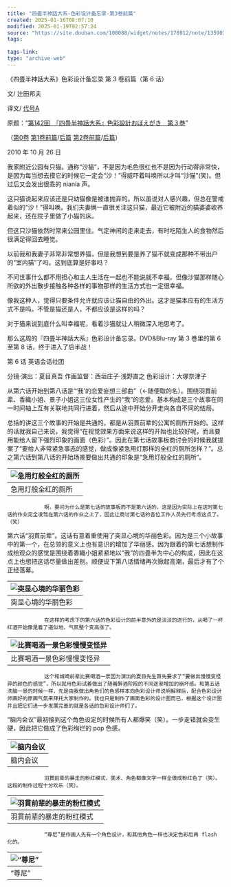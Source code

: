 ```yaml
---
title: "四畳半神話大系-色彩设计备忘录-第3卷前篇"
created: 2025-01-16T08:07:10
modified: 2025-01-19T02:57:24
source: "https://site.douban.com/108088/widget/notes/178912/note/135903714/"
tags:
  
tags-link:
type: "archive-web"
---
```


《四畳半神話大系》色彩设计备忘录 第 3 卷前篇（第 6 话）

文/ 辻田邦夫

译文/ [代号A](https://www.douban.com/link2/?url=http%3A%2F%2Fwww.douban.com%2Fpeople%2FTAIGOUA%2F)

原题：“[第142回　『四畳半神話大系』色彩設計おぼえがき　第３巻](https://www.douban.com/link2/?url=http%3A%2F%2Fwww.style.fm%2Fas%2F05_column%2Ftsujita%2Ftsujita142.shtml&link2key=706d0919f9)”

（[第0卷](https://www.douban.com/link2/?url=http%3A%2F%2Fsite.douban.com%2Fwidget%2Fnotes%2F178912%2Fnote%2F104492148%2F) [第1卷前篇](https://www.douban.com/link2/?url=http%3A%2F%2Fsite.douban.com%2Fwidget%2Fnotes%2F178912%2Fnote%2F124523646%2F)/[后篇](https://www.douban.com/link2/?url=http%3A%2F%2Fsite.douban.com%2Fwidget%2Fnotes%2F178912%2Fnote%2F124612707%2F) [第2卷前篇](https://www.douban.com/link2/?url=http%3A%2F%2Fsite.douban.com%2Fwidget%2Fnotes%2F178912%2Fnote%2F132987601%2F)/[后篇](https://www.douban.com/link2/?url=http%3A%2F%2Fsite.douban.com%2Fwidget%2Fnotes%2F178912%2Fnote%2F132994294%2F)）

2010 年 10 月 26 日

我家附近公园有只猫。通称“沙猫”，不是因为毛色很红也不是因为行动得非常快，是因为每当想去摸它的时候它一定会“沙！”得威吓着叫唤所以才叫“沙猫”(笑)。但过后又会发出很乖的 niania 声。

这只猫说起来应该还是只幼猫像是被谁抛弃的。所以虽说对人感兴趣，但总在警戒着似的“沙！”得叫唤。我们夫妻俩一直很关注这只猫，最近它被附近的猫婆婆收养起来，还在院子里做了小猫的床。

但这只沙猫依然时常来公园里住。气定神闲的走来走去，有时吃陌生人的食物然后很满足得回去睡觉。

以前我和我妻子非常非常想养猫，但是我想到要是养了猫不就变成那种不带出户的“室内猫”了吗。这到底算是好事吗？

不问世事什么都不用担心和主人生活在一起也不能说就不幸福，但像沙猫那样随心所欲的外出散步接触各种各样的事物那样的生活方式也一定很幸福。

像我这种人，觉得只要条件允许就应该让猫自由的外出。这才是猫本应有的生活方式不是吗。不管是猫还是人，不都应该是这样的吗？

对于猫来说到底什么叫幸福呢，看着沙猫就让人稍微深入地思考了。

那么这周的『四畳半神話大系』色彩设计备忘录。DVD&Blu-ray 第 3 巻里的第 6 至第 8 话，终于进入了后半战！

第 6 话 英语会话社团

分镜·演出：夏目真吾 作画监督：西垣庄子·浅野直之 色彩设计：大塚奈津子

从第六话开始到第八话是“‘我’的恋爱妄想三部曲”（←随便取的名）。围绕羽貫前辈、香織小姐、景子小姐这三位女性产生的“我”的恋爱。基本构成是三个故事在同一时间轴上互有关联地共同行进着，然后从途中开始分开走向各自不同的结局。

总括的讲这三个故事的开始是共通的，都是从羽貫前辈的公寓的厕所开始的。这样的话就我自己来说，我觉得“在视觉效果方面来说这样的开始也比较好呢，而且要用能给人留下强烈印象的画面（色彩）”。因此在第七话故事板商讨会的时候我就提案了“要给人非常紧急事态的感觉，做成像紧急用灯那样的全红的厕所怎样？”。总之第六话到第八话的开始场景要做出共通的印象是“急用灯般全红的厕所”。

| ![急用灯般全红的厕所](https://img2.doubanio.com/view/note/large/public/p135903714-1.jpg) |
| --- |
| 急用灯般全红的厕所 |

                啊，要问为什么是第七话的故事板而不是第六话的，这是因为实际上在这时第七话的作业完全凌驾在第六话的作业之上了，因此让商讨第七话的各位工作人员先行考虑这点了。（笑）

第六话“羽貫前辈”。这话有意着重使用了突显心境的华丽色彩。因为是三个小故事中的第一个，在总领的意义上也有意识的增加了华丽感。因为跟着的第七话想制作成给观众的感觉是围绕着香織小姐紧紧地以“我”的四畳半为中心的构成，因此在这点上也想把这话尽量做出差别。顺便说下第八话情绪再次掀起高潮，最后才有了个正经落幕。

| ![突显心境的华丽色彩](https://img3.doubanio.com/view/note/large/public/p135903714-2.jpg) |
| --- |
| 突显心境的华丽色彩 |

                在这样的考虑下的第六话的色彩设计的前半意外的是淡淡的进行的，从喝了一杯红酒开始像是着了道似地，气氛整个变高涨了。

| ![比赛喝酒一景色彩慢慢变怪异](https://img3.doubanio.com/view/note/large/public/p135903714-3.jpg) |
| --- |
| 比赛喝酒一景色彩慢慢变怪异 |

                这个和城崎前辈比赛喝酒一景因为演出的夏目先生首先要求了“要做出慢慢变怪异的颜色的感觉”，所以就用色彩试着做出了随着醉酒阶段的不同逐渐增加的崩坏感。和第五话洗脑一景的时候一样，先是由我做出角色们的色感样本向色彩设计师说明解释后，配合色彩设计师画好的原画气氛来拜托大家制作的。我也只是制作了画面色彩的设计图而已，根据这个设计图并且把它们进一步发展完善的就是各话的色彩设计师们了。

“脑内会议”最初接到这个角色设定的时候所有人都爆笑（笑）。一步走错就会变生硬，因此把它做成了色彩绚烂的 pop 色感。

| ![脑内会议](https://img9.doubanio.com/view/note/large/public/p135903714-4.jpg) |
| --- |
| 脑内会议 |

                羽貫前辈的暴走的粉红模式，美术、角色都像文字一样全做成粉红色了（笑）。这段的制作过程十分欢乐（笑）。

| ![羽貫前辈的暴走的粉红模式](https://img9.doubanio.com/view/note/large/public/p135903714-5.jpg) |
| --- |
| 羽貫前辈的暴走的粉红模式 |

                “尊尼”是作画人先有一个角色设计，和其他角色一样也决定色彩后再 flash 化的。

| ![“尊尼”](https://img9.doubanio.com/view/note/large/public/p135903714-6.jpg) |
| --- |
| “尊尼” |
